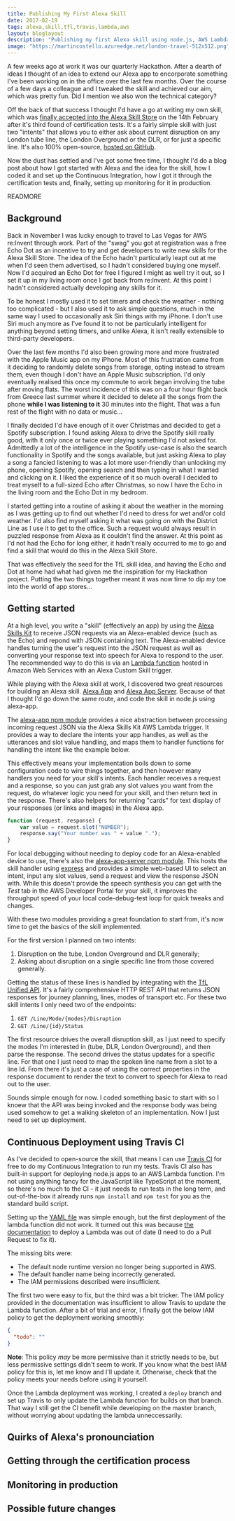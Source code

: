 ```yaml
---
title: Publishing My First Alexa Skill
date: 2017-02-19
tags: alexa,skill,tfl,travis,lambda,aws
layout: bloglayout
description: "Publishing my first Alexa skill using node.js, AWS Lambda, Travis CI and the TfL API."
image: "https://martincostello.azureedge.net/london-travel-512x512.png"
---
```


A few weeks ago at work it was our quarterly Hackathon. After a dearth of ideas I thought of an idea to extend our Alexa app to encorporate something I've been working on in the office over the last few months. Over the course of a few days a colleague and I tweaked the skill and achieved our aim, which was pretty fun. Did I mention we also won the technical category?

Off the back of that success I thought I'd have a go at writing my own skill, which was [finally accepted into the Alexa Skill Store](https://www.amazon.co.uk/dp/B01NB0T86R "London Travel on amazon.co.uk") on the 14th February after it's third found of certification tests. It's a fairly simple skill with just two "intents" that allows you to either ask about current disruption on any London tube line, the London Overground or the DLR, or for just a specific line. It's also 100% open-source, [hosted on GitHub](https://github.com/martincostello/alexa-london-travel "Alexa London Travel on GitHub").

Now the dust has settled and I've got some free time, I thought I'd do a blog post about how I got started with Alexa and the idea for the skill, how I coded it and set up the Continuous Integration, how I got it through the certification tests and, finally, setting up monitoring for it in production.

READMORE

## Background

Back in November I was lucky enough to travel to Las Vegas for AWS re:Invent through work. Part of the "swag" you got at registration was a free Echo Dot as an incentive to try and get developers to write new skills for the Alexa Skill Store. The idea of the Echo hadn't particularly leapt out at me when I'd seen them advertised, so I hadn't considered buying one myself.  Now I'd acquired an Echo Dot for free I figured I might as well try it out, so I set it up in my living room once I got back from re:Invent. At this point I hadn't considered actually developing any skills for it.

To be honest I mostly used it to set timers and check the weather - nothing too complicated - but I also used it to ask simple questions, much in the same way I used to occasionally ask Siri things with my iPhone. I don't use Siri much anymore as I've found it to not be particularly intelligent for anything beyond setting timers, and unlike Alexa, it isn't really extensible to third-party developers.

Over the last few months I'd also been growing more and more frustrated with the Apple Music app on my iPhone. Most of this frustration came from it deciding to randomly delete songs from storage, opting instead to stream them, even though I don't have an Apple Music subscription. I'd only eventually realised this once my commute to work began involving the tube after moving flats. The worst incidence of this was on a four hour flight back from Greece last summer where it decided to delete all the songs from the phone **while I was listening to it** 30 minutes into the flight. That was a fun rest of the flight with no data or music...

I finally decided I'd have enough of it over Christmas and decided to get a Spotify subscription. I found asking Alexa to drive the Spotify skill really good, with it only once or twice ever playing something I'd not asked for. Admittedly a lot of the intelligence in the Spotify use-case is also the search functionality in Spotify and the songs available, but just asking Alexa to play a song a fancied listening to was a lot more user-friendly than unlocking my phone, opening Spotify, opening search and then typing in what I wanted and clicking on it. I liked the experience of it so much overall I decided to treat myself to a full-sized Echo after Christmas, so now I have the Echo in the living room and the Echo Dot in my bedroom.

I started getting into a routine of asking it about the weather in the morning as I was getting up to find out whether I'd need to dress for wet and/or cold weather. I'd also find myself asking it what was going on with the District Line as I use it to get to the office. Such a request would always result in puzzled response from Alexa as it couldn't find the answer. At this point as I'd not had the Echo for long either, it hadn't really occurred to me to go and find a skill that would do this in the Alexa Skill Store.

That was effectively the seed for the TfL skill idea, and having the Echo and Dot at home had what had given me the inspiration for my Hackathon project. Putting the two things together meant it was now time to dip my toe into the world of app stores...

## Getting started

At a high level, you write a "skill" (effectively an app) by using the [Alexa Skills Kit](https://developer.amazon.com/alexa-skills-kit "Alexa Skills Kit documentation") to receive JSON requests via an Alexa-enabled device (such as the Echo) and repond with JSON containing text. The Alexa-enabled device handles turning the user's request into the JSON request as well as converting your response text into speech for Alexa to respond to the user. The recommended way to do this is via an [Lambda function](http://docs.aws.amazon.com/lambda/latest/dg/welcome.html "AWS Lambda documentation") hosted in Amazon Web Services with an Alexa Custom Skill trigger.

While playing with the Alexa skill at work, I discovered two great resources for building an Alexa skill. [Alexa App](https://github.com/alexa-js/alexa-app "Alexa App on GitHub") and [Alexa App Server](https://github.com/alexa-js/alexa-app-server "Alexa App Server on GitHub"). Because of that I thought I'd go down the same route, and code the skill in node.js using alexa-app.

The [alexa-app npm module](https://www.npmjs.com/package/alexa-app "alexa-app on npm") provides a nice abstraction between processing incoming request JSON via the Alexa Skills Kit AWS Lambda trigger. It provides a way to declare the intents your app handles, as well as the utterances and slot value handling, and maps them to handler functions for handling the intent like the example below.

This effectively means your implementation boils down to some configuration code to wire things together, and then however many handlers you need for your skill's intents. Each handler receives a request and a response, so you can just grab any slot values you want from the request, do whatever logic you need for your skill, and then return text in the response. There's also helpers for returning "cards" for text display of your responses (or links and images) in the Alexa app.

```javascript
function (request, response) {
    var value = request.slot("NUMBER");
    response.say("Your number was " + value ".");
}
```

For local debugging without needing to deploy code for an Alexa-enabled device to use, there's also the [alexa-app-server npm module](https://www.npmjs.com/package/alexa-app-server "alexa-app-server on npm"). This hosts the skill handler using [express](https://www.npmjs.com/package/express "express on npm") and provides a simple web-based UI to select an intent, input any slot values, send a request and view the response JSON with. While this doesn't provide the speech synthesis you can get with the _Test_ tab in the AWS Developer Portal for your skill, it improves the throughput speed of your local code-debug-test loop for quick tweaks and changes.

With these two modules providing a great foundation to start from, it's now time to get the basics of the skill implemented.

For the first version I planned on two intents:

  1. Disruption on the tube, London Overground and DLR generally;
  1. Asking about disruption on a single specific line from those covered generally.

Getting the status of these lines is handled by integrating with the [TfL Unified API](https://api.tfl.gov.uk/ "TfL Unified API"). It's a fairly comprehensive HTTP REST API that returns JSON responses for journey planning, lines, modes of transport etc.  For these two skill intents I only need two of the endpoints:

  1. ```GET /Line/Mode/{modes}/Disruption```
  1. ```GET /Line/{id}/Status```

The first resource drives the overall disruption skill, as I just need to specify the modes I'm interested in (tube, DLR, London Overground), and then parse the response. The second drives the status updates for a specific line. For that one I just need to map the spoken line name from a slot to a line Id. From there it's just a case of using the correct properties in the response document to render the text to convert to speech for Alexa to read out to the user.

Sounds simple enough for now. I coded something basic to start with so I knoew that the API was being invoked and the response body was being used somehow to get a walking skeleton of an implementation. Now I just need to set up deployment.

## Continuous Deployment using Travis CI

As I've decided to open-source the skill, that means I can use [Travis CI](https://travis-ci.org/martincostello/alexa-london-travel "Alexa London Travel's Continuous Deployment on Travis CI") for free to do my Continuous Integration to run my tests. Travis CI also has built-in support for deploying node.js apps to an AWS Lambda function. I'm not using anything fancy for the JavaScript like TypeScript at the moment, so there's no much to the CI - it just needs to run tests in the long term, and out-of-the-box it already runs ```npm install``` and ```npm test``` for you as the standard build script.

Setting up the [YAML file](https://github.com/martincostello/alexa-london-travel/blob/master/.travis.yml "My Travis CI configuration in GitHub") was simple enough, but the first deployment of the lambda function did not work. It turned out this was because [the documentation](https://docs.travis-ci.com/user/deployment/lambda "Travis CI Lambda deployment instructions") to deploy a Lambda was out of date (I need to do a Pull Request to fix it).

The missing bits were:

  * The default node runtime version no longer being supported in AWS.
  * The default handler name being incorrectly generated.
  * The IAM permissions described were insufficient.

The first two were easy to fix, but the third was a bit tricker. The IAM policy provided in the documentation was insufficient to allow Travis to update the Lambda function. After a bit of trial and error, I finally got the below IAM policy to get the deployment working smoothly:

```json
{
  "todo": ""
}
```

**Note**: This policy _may_ be more permissive than it strictly needs to be, but less permissive settings didn't seem to work. If you know what the best IAM policy for this is, let me know and I'll update it. Otherwise, check that the policy meets your needs before using it yourself.

<!--
  * YAML setup, Travis doc out-of-date
  * Tests, mocks, coverage
-->

Once the Lambda deployment was working, I created a ```deploy``` branch and set up Travis to only update the Lambda function for builds on that branch. That way I still get the CI benefit while developing on the master branch, without worrying about updating the lambda unneccessarily.

## Quirks of Alexa's pronounciation

<!--
  * DLR -> Dee El Air -> <say-as></say-as> -> D.L.R.
  * Making it trickier to do card support as display vs. speech are different.
-->

## Getting through the certification process

<!--
  * Verifying the skill Id
  * Leftover test intent in schema
  * Mismatched sample utterances
  * Icon questions
  * Skill launch ended app
  * Help not handled
  * Not handling close and stop and thinking they were the same thing
-->

## Monitoring in production

<!--
  * CloudWatch metrics for slow-startup
  * CloudWatch event to keep the lambda "warm"
  * Increasing max execution to 10s
-->

## Possible future changes

<!--
  * Account linking for favourite lines
  * Improve speech synthesis.
  * https://echosim.io/
-->
